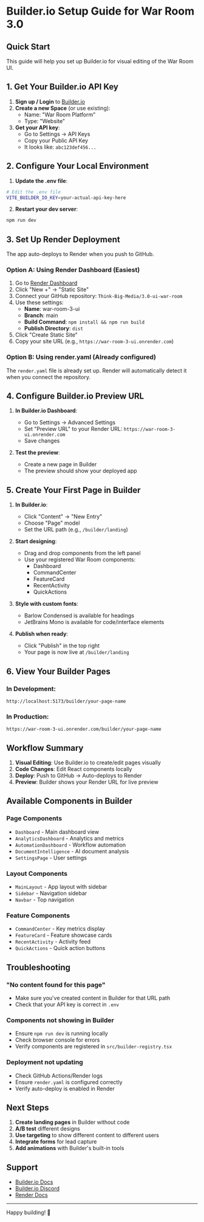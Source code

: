 # Builder.io Setup Guide for War Room 3.0

## Quick Start

This guide will help you set up Builder.io for visual editing of the War Room UI.

## 1. Get Your Builder.io API Key

1. **Sign up / Login** to [Builder.io](https://builder.io)
2. **Create a new Space** (or use existing):
   - Name: "War Room Platform"
   - Type: "Website"
3. **Get your API key**:
   - Go to Settings → API Keys
   - Copy your Public API Key
   - It looks like: `abc123def456...`

## 2. Configure Your Local Environment

1. **Update the .env file**:
```bash
# Edit the .env file
VITE_BUILDER_IO_KEY=your-actual-api-key-here
```

2. **Restart your dev server**:
```bash
npm run dev
```

## 3. Set Up Render Deployment

The app auto-deploys to Render when you push to GitHub.

### Option A: Using Render Dashboard (Easiest)
1. Go to [Render Dashboard](https://dashboard.render.com)
2. Click "New +" → "Static Site"
3. Connect your GitHub repository: `Think-Big-Media/3.0-ui-war-room`
4. Use these settings:
   - **Name**: war-room-3-ui
   - **Branch**: main
   - **Build Command**: `npm install && npm run build`
   - **Publish Directory**: `dist`
5. Click "Create Static Site"
6. Copy your site URL (e.g., `https://war-room-3-ui.onrender.com`)

### Option B: Using render.yaml (Already configured)
The `render.yaml` file is already set up. Render will automatically detect it when you connect the repository.

## 4. Configure Builder.io Preview URL

1. **In Builder.io Dashboard**:
   - Go to Settings → Advanced Settings
   - Set "Preview URL" to your Render URL: `https://war-room-3-ui.onrender.com`
   - Save changes

2. **Test the preview**:
   - Create a new page in Builder
   - The preview should show your deployed app

## 5. Create Your First Page in Builder

1. **In Builder.io**:
   - Click "Content" → "New Entry"
   - Choose "Page" model
   - Set the URL path (e.g., `/builder/landing`)

2. **Start designing**:
   - Drag and drop components from the left panel
   - Use your registered War Room components:
     - Dashboard
     - CommandCenter
     - FeatureCard
     - RecentActivity
     - QuickActions

3. **Style with custom fonts**:
   - Barlow Condensed is available for headings
   - JetBrains Mono is available for code/interface elements

4. **Publish when ready**:
   - Click "Publish" in the top right
   - Your page is now live at `/builder/landing`

## 6. View Your Builder Pages

### In Development:
```
http://localhost:5173/builder/your-page-name
```

### In Production:
```
https://war-room-3-ui.onrender.com/builder/your-page-name
```

## Workflow Summary

1. **Visual Editing**: Use Builder.io to create/edit pages visually
2. **Code Changes**: Edit React components locally
3. **Deploy**: Push to GitHub → Auto-deploys to Render
4. **Preview**: Builder shows your Render URL for live preview

## Available Components in Builder

### Page Components
- `Dashboard` - Main dashboard view
- `AnalyticsDashboard` - Analytics and metrics
- `AutomationDashboard` - Workflow automation
- `DocumentIntelligence` - AI document analysis
- `SettingsPage` - User settings

### Layout Components
- `MainLayout` - App layout with sidebar
- `Sidebar` - Navigation sidebar
- `Navbar` - Top navigation

### Feature Components
- `CommandCenter` - Key metrics display
- `FeatureCard` - Feature showcase cards
- `RecentActivity` - Activity feed
- `QuickActions` - Quick action buttons

## Troubleshooting

### "No content found for this page"
- Make sure you've created content in Builder for that URL path
- Check that your API key is correct in `.env`

### Components not showing in Builder
- Ensure `npm run dev` is running locally
- Check browser console for errors
- Verify components are registered in `src/builder-registry.tsx`

### Deployment not updating
- Check GitHub Actions/Render logs
- Ensure `render.yaml` is configured correctly
- Verify auto-deploy is enabled in Render

## Next Steps

1. **Create landing pages** in Builder without code
2. **A/B test** different designs
3. **Use targeting** to show different content to different users
4. **Integrate forms** for lead capture
5. **Add animations** with Builder's built-in tools

## Support

- [Builder.io Docs](https://www.builder.io/c/docs)
- [Builder.io Discord](https://discord.gg/builder)
- [Render Docs](https://render.com/docs)

---

Happy building! 🚀